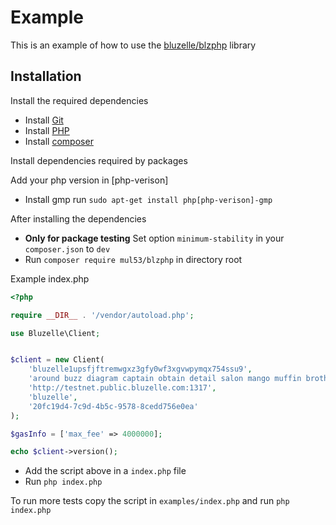 # Example
This is an example of how to use the [bluzelle/blzphp](https://github.com/mul53/blzphp) library

## Installation

Install the required dependencies
- Install [Git](https://gist.github.com/derhuerst/1b15ff4652a867391f03)
- Install [PHP](https://www.php.net/manual/en/install.php)
- Install [composer](https://getcomposer.org/download/)

Install dependencies required by packages

Add your php version in [php-verison]
- Install gmp run `sudo apt-get install php[php-verison]-gmp`

After installing the dependencies
- **Only for package testing** Set option `minimum-stability` in your `composer.json` to `dev` 
- Run `composer require mul53/blzphp` in directory root

Example index.php
```php
<?php

require __DIR__ . '/vendor/autoload.php';

use Bluzelle\Client;


$client = new Client(
    'bluzelle1upsfjftremwgxz3gfy0wf3xgvwpymqx754ssu9',
    'around buzz diagram captain obtain detail salon mango muffin brother morning jeans display attend knife carry green dwarf vendor hungry fan route pumpkin car',
    'http://testnet.public.bluzelle.com:1317',
    'bluzelle',
    '20fc19d4-7c9d-4b5c-9578-8cedd756e0ea'
);

$gasInfo = ['max_fee' => 4000000];

echo $client->version();
```

- Add the script above in a `index.php` file
- Run `php index.php`

To run more tests copy the script in `examples/index.php` and run `php index.php`
